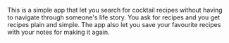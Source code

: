This is a simple app that let you search for cocktail recipes without having to navigate through someone's life story. You ask for recipes and you get recipes plain and simple. The app also let you save your favourite recipes with your notes for making it again.
